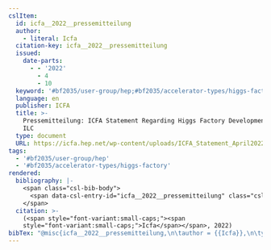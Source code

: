 ```yaml
---
cslItem:
  id: icfa__2022__pressemitteilung
  author:
    - literal: Icfa
  citation-key: icfa__2022__pressemitteilung
  issued:
    date-parts:
      - - '2022'
        - 4
        - 10
  keyword: '#bf2035/user-group/hep;#bf2035/accelerator-types/higgs-factory'
  language: en
  publisher: ICFA
  title: >-
    Pressemitteilung: ICFA Statement Regarding Higgs Factory Development and the
    ILC
  type: document
  URL: https://icfa.hep.net/wp-content/uploads/ICFA_Statement_April2022_Final.pdf
tags:
  - '#bf2035/user-group/hep'
  - '#bf2035/accelerator-types/higgs-factory'
rendered:
  bibliography: |-
    <span class="csl-bib-body">
      <span data-csl-entry-id="icfa__2022__pressemitteilung" class="csl-entry"><span class='author-bib'>Icfa</span>. <span class='date-bib'>(2022)</span>. <span class='title'><i><b><span style="font-style:normal;">Pressemitteilung: ICFA Statement Regarding Higgs Factory Development and the ILC</span></b></i></span>. ICFA. <span class='URL'><a href='https://icfa.hep.net/wp-content/uploads/ICFA_Statement_April2022_Final.pdf'>LINK</a></span></span>
    </span>
  citation: >-
    (<span style="font-variant:small-caps;"><span
    style="font-variant:small-caps;">Icfa</span></span>, 2022)
bibTex: "@misc{icfa__2022__pressemitteilung,\n\tauthor = {{Icfa}},\n\tyear = {2022},\n\tmonth = {apr 10},\n\tpublisher = {ICFA},\n\ttitle = {Pressemitteilung: ICFA {Statement} {Regarding} {Higgs} {Factory} {Development} and the {ILC}},\n\turl = {https://icfa.hep.net/wp-content/uploads/ICFA_Statement_April2022_Final.pdf},\n}\n\n"
---
```

